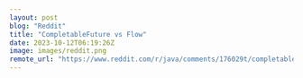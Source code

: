 ```yaml
---
layout: post
blog: "Reddit"
title: "CompletableFuture vs Flow"
date: 2023-10-12T06:19:26Z
image: images/reddit.png
remote_url: "https://www.reddit.com/r/java/comments/176029t/completablefuture_vs_flow/"
---
```


